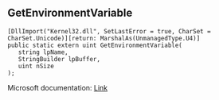 ## GetEnvironmentVariable

```
[DllImport("Kernel32.dll", SetLastError = true, CharSet = CharSet.Unicode)][return: MarshalAs(UnmanagedType.U4)]
public static extern uint GetEnvironmentVariable(
   string lpName,
   StringBuilder lpBuffer,
   uint nSize
);
```

Microsoft documentation: [Link](https://docs.microsoft.com/en-us/windows/win32/api/processenv/nf-processenv-getenvironmentvariablew)
